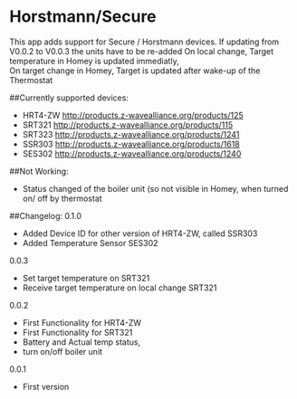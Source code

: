 # Horstmann/Secure

This app adds support for Secure / Horstmann devices.
If updating from V0.0.2 to V0.0.3  the units have to be re-added
On local change, Target temperature in Homey is updated immediatly,  
On target change in Homey, Target is updated after wake-up of the Thermostat


##Currently supported devices:
* HRT4-ZW   http://products.z-wavealliance.org/products/125
* SRT321  	http://products.z-wavealliance.org/products/115
* SRT323	http://products.z-wavealliance.org/products/1241
* SSR303	http://products.z-wavealliance.org/products/1618
* SES302	http://products.z-wavealliance.org/products/1240



##Not Working:
* Status changed of the boiler unit  (so not visible in Homey, when turned on/ off by thermostat


##Changelog:
0.1.0
* Added Device ID for other version of HRT4-ZW, called  SSR303
* Added Temperature Sensor SES302
 
0.0.3
* Set target temperature on SRT321
* Receive target temperature on local change SRT321


0.0.2
* First Functionality for HRT4-ZW
* First Functionality for SRT321
* Battery and Actual temp status, 
* turn on/off boiler unit 

0.0.1
* First version
